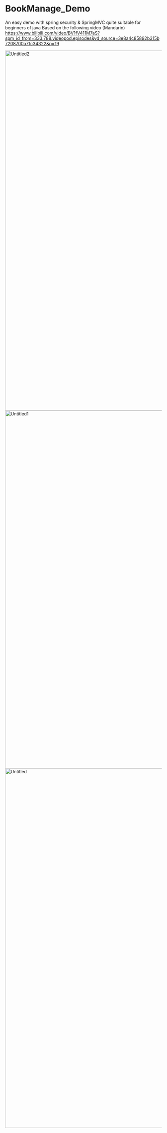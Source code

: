 # BookManage_Demo

An easy demo with spring security & SpringMVC
quite suitable for beginners of java
Based on the following video (Mandarin)
https://www.bilibili.com/video/BV1fV411M7aS?spm_id_from=333.788.videopod.episodes&vd_source=3e8a4c85892b315b7208700a71c34322&p=19


<img width="1159" alt="Untitled2" src="https://github.com/user-attachments/assets/ffcb2632-d114-4c5e-b4a2-36c15a2762ca">


<img width="1152" alt="Untitled1" src="https://github.com/user-attachments/assets/83f46add-0ceb-4ba2-aa15-85fae67d2712">


<img width="1158" alt="Untitled" src="https://github.com/user-attachments/assets/df334351-7eb5-419a-98cb-022bb504b530">

